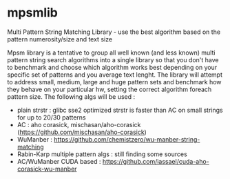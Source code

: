 # mpsmlib
Multi Pattern String Matching Library - use the best algorithm based on the pattern numerosity/size and text size

Mpsm library is a tentative to group all well known (and less known) multi pattern string search algorithms into a single library so that you don't have to benchmark and choose which algorithm works best depending on your specific set of patterns and you average text lenght. The library will attempt to address small, medium, large and huge pattern sets and benchmark how they behave on your particular hw, setting the correct algorithm foreach pattern size. The following algs will be used :
- plain strstr : glibc sse2 optimized strstr is faster than AC on small strings for up to 20/30 patterns
- AC : aho corasick, mischasan/aho-corasick  (https://github.com/mischasan/aho-corasick) 
- WuManber : https://github.com/chemistzero/wu-manber-string-matching 
- Rabin-Karp multiple pattern algs : still finding some sources
- AC/WuManber CUDA based : https://github.com/iassael/cuda-aho-corasick-wu-manber


